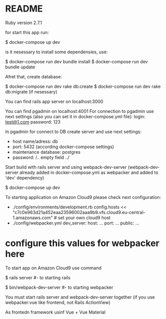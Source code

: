 # README

Ruby version 2.7.1

for start this app run:

$ docker-compose up dev

is it nesessary to install some dependensies, use:

$ docker-compose run dev bundle install
$ docker-compose run dev bundle update

Afret that, create database:

$ docker-compose run dev rake db:create
$ docker-compose run dev rake db:migrate (if nesessary)


You can find rails app server on localhost:3000

You can find pgadmin on localhost:4001
For connection to pgadmin use next settings (also you can set it in docker-compose.yml file):
login: test@1.com
password: 123

In pgadmin for connect to DB create server and use next settings:
- host name/adress: db
- port: 5432 (according docker-compose settings)
- maintenance database: postgres
- password: /.. empty field ../
 

Start build with rails server and using webpack-dev-server (webpack-dev-server already added in docker-compose.yml as webpacker and added to 'dev' dependency)

$ docker-compose up dev


To starting application on Amazon Cloud9 please check next configuration:
- ./config/environments/development.rb
      config.hosts << "c7c0e963d21a452eaa23596002aaa9b9.vfs.cloud9.eu-central-1.amazonaws.com" # set your own cloud9 host
- ./config/webpacker.yml
  dev_server:
    host: ...
    port: ...
    public: ...
# configure this values for webpacker here


To start app on Amazon Cloud9 use command

$ rails server  #- to starting rails 

$ bin/webpack-dev-server  #- to starting webpacker

You must start rails server and webpack-dev-server together (if you use webpacker:vue like frontend, not Rails ActionView)

As frontedn framework usinf Vue + Vue Material